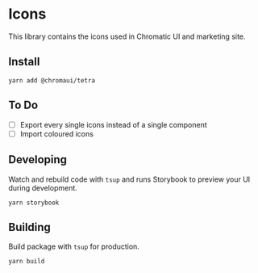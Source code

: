 # Icons

This library contains the icons used in Chromatic UI and marketing site.

## Install

```console
yarn add @chromaui/tetra
```

## To Do

- [ ] Export every single icons instead of a single component
- [ ] Import coloured icons

## Developing

Watch and rebuild code with `tsup` and runs Storybook to preview your UI during development.

```console
yarn storybook
```

## Building

Build package with `tsup` for production.

```console
yarn build
```

